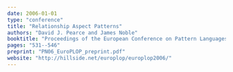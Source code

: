 ```yaml
---
date: 2006-01-01
type: "conference"
title: "Relationship Aspect Patterns"
authors: "David J. Pearce and James Noble"
booktitle: "Proceedings of the European Conference on Pattern Languages of Programs (EuroPLOP)"
pages: "531--546"
preprint: "PN06_EuroPLOP_preprint.pdf"
website: "http://hillside.net/europlop/europlop2006/"
---
```

